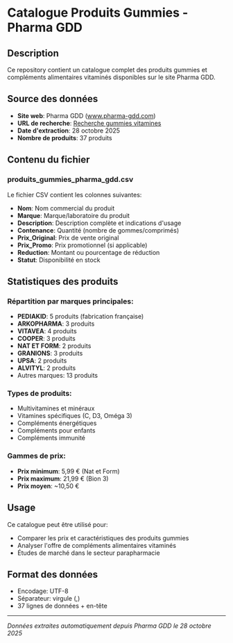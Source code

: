 # Catalogue Produits Gummies - Pharma GDD

## Description
Ce repository contient un catalogue complet des produits gummies et compléments alimentaires vitaminés disponibles sur le site Pharma GDD.

## Source des données
- **Site web**: Pharma GDD (www.pharma-gdd.com)
- **URL de recherche**: [Recherche gummies vitamines](https://www.pharma-gdd.com/fr/search?q=gummies&subCategories=%5B%22Compl%C3%A9ment+Alimentaire+Vitamine%22%5D)
- **Date d'extraction**: 28 octobre 2025
- **Nombre de produits**: 37 produits

## Contenu du fichier

### produits_gummies_pharma_gdd.csv
Le fichier CSV contient les colonnes suivantes:
- **Nom**: Nom commercial du produit
- **Marque**: Marque/laboratoire du produit
- **Description**: Description complète et indications d'usage
- **Contenance**: Quantité (nombre de gommes/comprimés)
- **Prix_Original**: Prix de vente original
- **Prix_Promo**: Prix promotionnel (si applicable)
- **Reduction**: Montant ou pourcentage de réduction
- **Statut**: Disponibilité en stock

## Statistiques des produits

### Répartition par marques principales:
- **PEDIAKID**: 5 produits (fabrication française)
- **ARKOPHARMA**: 3 produits
- **VITAVEA**: 4 produits
- **COOPER**: 3 produits
- **NAT ET FORM**: 2 produits
- **GRANIONS**: 3 produits
- **UPSA**: 2 produits
- **ALVITYL**: 2 produits
- Autres marques: 13 produits

### Types de produits:
- Multivitamines et minéraux
- Vitamines spécifiques (C, D3, Oméga 3)
- Compléments énergétiques
- Compléments pour enfants
- Compléments immunité

### Gammes de prix:
- **Prix minimum**: 5,99 € (Nat et Form)
- **Prix maximum**: 21,99 € (Bion 3)
- **Prix moyen**: ~10,50 €

## Usage
Ce catalogue peut être utilisé pour:
- Comparer les prix et caractéristiques des produits gummies
- Analyser l'offre de compléments alimentaires vitaminés
- Études de marché dans le secteur parapharmacie

## Format des données
- Encodage: UTF-8
- Séparateur: virgule (,)
- 37 lignes de données + en-tête

---
*Données extraites automatiquement depuis Pharma GDD le 28 octobre 2025*